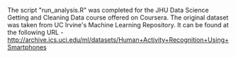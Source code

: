 The script "run_analysis.R" was completed for the JHU Data Science Getting and Cleaning Data course offered on Coursera.
The original dataset was taken from UC Irvine's Machine Learning Repository. It can be found at the following URL - 
http://archive.ics.uci.edu/ml/datasets/Human+Activity+Recognition+Using+Smartphones

